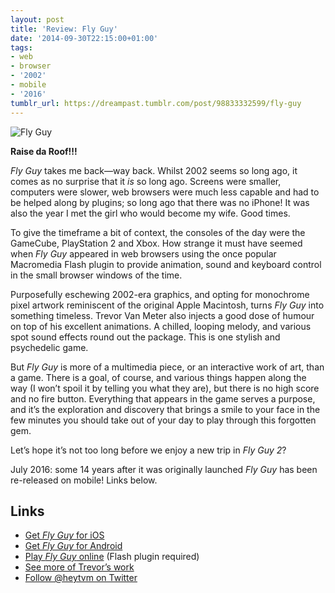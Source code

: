 ```yaml
---
layout: post
title: 'Review: Fly Guy'
date: '2014-09-30T22:15:00+01:00'
tags:
- web
- browser
- '2002'
- mobile
- '2016'
tumblr_url: https://dreampast.tumblr.com/post/98833332599/fly-guy
---
```

![Fly Guy](https://64.media.tumblr.com/tumblr_lanbrgXWQe1qbfpni.png)

**Raise da Roof!!!**

_Fly Guy_ takes me back—way back. Whilst 2002 seems so long ago, it comes as no surprise that it _is_ so long ago. Screens were smaller, computers were slower, web browsers were much less capable and had to be helped along by plugins; so long ago that there was no iPhone! It was also the year I met the girl who would become my wife. Good times.

To give the timeframe a bit of context, the consoles of the day were the GameCube, PlayStation 2 and Xbox. How strange it must have seemed when _Fly Guy_ appeared in web browsers using the once popular Macromedia Flash plugin to provide animation, sound and keyboard control in the small browser windows of the time.

Purposefully eschewing 2002-era graphics, and opting for monochrome pixel artwork reminiscent of the original Apple Macintosh, turns _Fly Guy_ into something timeless. Trevor Van Meter also injects a good dose of humour on top of his excellent animations. A chilled, looping melody, and various spot sound effects round out the package. This is one stylish and psychedelic game.

But _Fly Guy_ is more of a multimedia piece, or an interactive work of art, than a game. There is a goal, of course, and various things happen along the way (I won’t spoil it by telling you what they are), but there is no high score and no fire button. Everything that appears in the game serves a purpose, and it’s the exploration and discovery that brings a smile to your face in the few minutes you should take out of your day to play through this forgotten gem.

Let’s hope it’s not too long before we enjoy a new trip in _Fly Guy 2_?

July 2016: some 14 years after it was originally launched _Fly Guy_ has been re-released on mobile! Links below.

## Links

- [Get _Fly Guy_ for iOS](http://apple.co/2aPvN1N)
- [Get _Fly Guy_ for Android](https://play.google.com/store/apps/details?id=com.tvmstudio.flyguy)
- [Play _Fly Guy_ online](http://www.trevorvanmeter.com/flyguy/) (Flash plugin required)
- [See more of Trevor’s work](http://www.trevorvanmeter.com)
- [Follow @heytvm on Twitter](http://www.twitter.com/heytvm)
